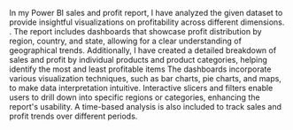 In my Power BI sales and profit report, I have analyzed the given dataset to provide insightful visualizations on profitability across different dimensions. .
The report includes dashboards that showcase profit distribution by region, country, and state, allowing for a clear understanding of geographical trends.
Additionally, I have created a detailed breakdown of sales and profit by individual products and product categories, helping identify the most and least profitable items
The dashboards incorporate various visualization techniques, such as bar charts, pie charts, and maps, to make data interpretation intuitive. 
Interactive slicers and filters enable users to drill down into specific regions or categories, enhancing the report's usability.
A time-based analysis is also included to track sales and profit trends over different periods.
